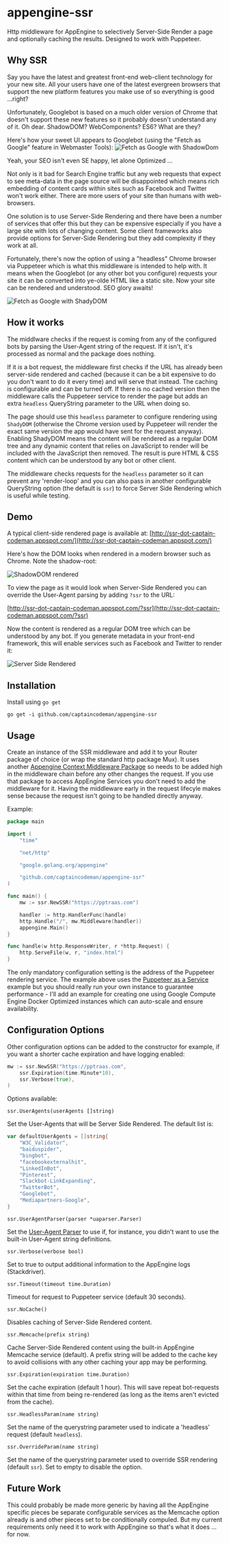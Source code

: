 # appengine-ssr

Http middleware for AppEngine to selectively Server-Side
Render a page and optionally caching the results. Designed
to work with Puppeteer.

## Why SSR

Say you have the latest and greatest front-end web-client
technology for your new site. All your users have one of
the latest evergreen browsers that support the new platform
features you make use of so everything is good ...right?

Unfortunately, Googlebot is based on a much older version 
of Chrome that doesn't support these new features so it 
probably doesn't understand any of it. Oh dear. ShadowDOM?
WebComponents? ES6? What are they?

Here's how your sweet UI appears to Googlebot (using the
"Fetch as Google" feature in Webmaster Tools):
![Fetch as Google with ShadowDom](https://raw.githubusercontent.com/captaincodeman/appengine-ssr/master/examples/fag-shadow.png)

Yeah, your SEO isn't even SE happy, let alone Optimized ...

Not only is it bad for Search Engine traffic but any web
requests that expect to see meta-data in the page source
will be disappointed which means rich embedding of content
cards within sites such as Facebook and Twitter won't work
either. There are more users of your site than humans with
web-browsers.

One solution is to use Server-Side Rendering and there have
been a number of services that offer this but they can be
expensive especially if you have a large site with lots of
changing content. Some client frameworks also provide options
for Server-Side Rendering but they add complexity if they 
work at all.

Fortunately, there's now the option of using a "headless"
Chrome browser via Puppeteer which is what this middleware
is intended to help with. It means when the Googlebot (or 
any other bot you configure) requests your site it can be
converted into ye-olde HTML like a static site. Now your
site can be rendered and understood. SEO glory awaits!

![Fetch as Google with ShadyDOM](https://raw.githubusercontent.com/captaincodeman/appengine-ssr/master/examples/fag-ssr.png)

## How it works

The middlware checks if the request is coming from any of
the configured bots by parsing the User-Agent string of the
request. If it isn't, it's processed as normal and the package
does nothing.

If it _is_ a bot request, the middleware first checks if the
URL has already been server-side rendered and cached (because
it can be a bit expensive to do you don't want to do it every
time) and will serve that instead. The caching is configurable
and can be turned off. If there is no cached version then the
middleware calls the Puppeteer service to render the page but
adds an extra `headless` QueryString parameter to the URL when
doing so.

The page should use this `headless` parameter to configure
rendering using `ShadyDOM` (otherwise the Chrome version used
by Puppeteer will render the exact same version the app would
have sent for the request anyway). Enabling ShadyDOM means the
content will be rendered as a regular DOM tree and any dynamic
content that relies on JavaScript to render will be included 
with the JavaScript then removed. The result is pure HTML &amp;
CSS content which can be understood by any bot or other client.

The middleware checks requests for the `headless` parameter
so it can prevent any 'render-loop' and you can also pass in
another configurable QueryString option (the default is `ssr`)
to force Server Side Rendering which is useful while testing.

## Demo

A typical client-side rendered page is available at:
[http://ssr-dot-captain-codeman.appspot.com/](http://ssr-dot-captain-codeman.appspot.com/)

Here's how the DOM looks when rendered in a modern browser
such as Chrome. Note the shadow-root:

![ShadowDOM rendered](https://raw.githubusercontent.com/captaincodeman/appengine-ssr/master/examples/dom-shadow.png)

To view the page as it would look when Server-Side Rendered
you can override the User-Agent parsing by adding `?ssr` to
the URL:

[http://ssr-dot-captain-codeman.appspot.com/?ssr](http://ssr-dot-captain-codeman.appspot.com/?ssr)

Now the content is rendered as a regular DOM tree which
can be understood by any bot. If you generate metadata in
your front-end framework, this will enable services such as
Facebook and Twitter to render it:

![Server Side Rendered](https://raw.githubusercontent.com/captaincodeman/appengine-ssr/master/examples/dom-ssr.png)

## Installation

Install using `go get`

    go get -i github.com/captaincodeman/appengine-ssr

## Usage

Create an instance of the SSR middleware and add it to your
Router package of choice (or wrap the standard http package 
Mux). It uses another [Appengine Context Middleware Package]("github.com/captaincodeman/appengine-context")
so needs to be added high in the middleware chain before any
other changes the request. If you use that package to access
AppEngine Services you don't need to add the middleware for
it. Having the middleware early in the request lifecyle makes
sense because the request isn't going to be handled directly
anyway.

Example:

```go
package main

import (
	"time"

	"net/http"

	"google.golang.org/appengine"

	"github.com/captaincodeman/appengine-ssr"
)

func main() {
	mw := ssr.NewSSR("https://pptraas.com")

	handler := http.HandlerFunc(handle)
	http.Handle("/", mw.Middleware(handler))
	appengine.Main()
}

func handle(w http.ResponseWriter, r *http.Request) {
	http.ServeFile(w, r, "index.html")
}
```

The only mandatory configuration setting is the address
of the Puppeteer rendering service. The example above
uses the [Puppeteer as a Service](https://pptraas.com)
example but you should really run your own instance to
guarantee performance - I'll add an example for creating
one using Google Compute Engine Docker Optimized instances
which can auto-scale and ensure availability.

## Configuration Options

Other configuration options can be added to the constructor
for example, if you want a shorter cache expiration and have
logging enabled:

```go
mw := ssr.NewSSR("https://pptraas.com",
    ssr.Expiration(time.Minute*10),
    ssr.Verbose(true),
)
```

Options available:

`ssr.UserAgents(userAgents []string)`

Set the User-Agents that will be Server Side Rendered. The
default list is:

```go
var defaultUserAgents = []string{
	"W3C_Validator",
	"baiduspider",
	"bingbot",
	"facebookexternalhit",
	"LinkedInBot",
	"Pinterest",
	"Slackbot-LinkExpanding",
	"TwitterBot",
	"Googlebot",
	"Mediapartners-Google",
}
```

`ssr.UserAgentParser(parser *uaparser.Parser)`

Set the [User-Agent Parser](github.com/ua-parser/uap-go/uaparser)
to use if, for instance, you didn't want to use the built-in
User-Agent string definitions.

`ssr.Verbose(verbose bool)`

Set to true to output additional information to the AppEngine
logs (Stackdriver).

`ssr.Timeout(timeout time.Duration)`

Timeout for request to Puppeteer service (default 30 seconds).

`ssr.NoCache()`

Disables caching of Server-Side Rendered content.

`ssr.Memcache(prefix string)`

Cache Server-Side Rendered content using the built-in
AppEngine Memcache service (default). A prefix string will 
be added to the cache key to avoid collisions with any other 
caching your app may be performing.

`ssr.Expiration(expiration time.Duration)`

Set the cache expiration (default 1 hour). This will save
repeat bot-requests within that time from being re-rendered
(as long as the items aren't evicted from the cache).

`ssr.HeadlessParam(name string)`

Set the name of the querystring parameter used to indicate 
a 'headless' request (default `headless`).

`ssr.OverrideParam(name string)`

Set the name of the querystring parameter used to override 
SSR rendering (default `ssr`). Set to empty to disable the
option.

## Future Work

This could probably be made more generic by having all the
AppEngine specific pieces be separate configurable services
as the Memcache option already is and other pieces set to be
conditionally compuled. But my current requirements only
need it to work with AppEngine so that's what it does ... 
for now.
